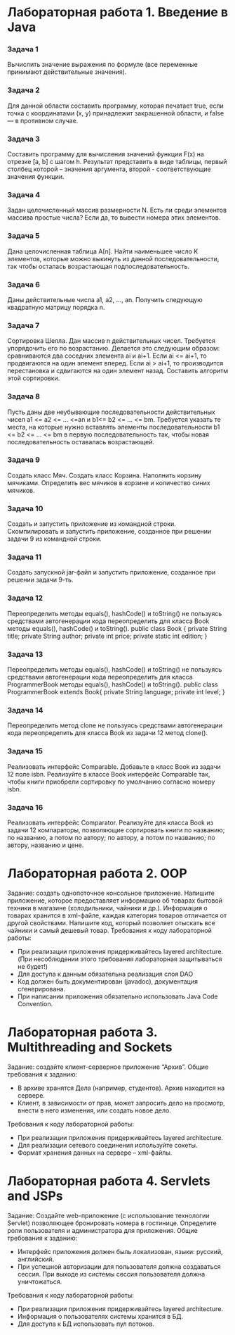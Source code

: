 # Лабораторная работа 1. Введение в Java
### Задача 1
Вычислить значение выражения по формуле (все переменные принимают действительные значения).
### Задача 2
Для данной области составить программу, которая печатает true, если точка с координатами (х, у) принадлежит закрашенной области, и false — в противном случае.
### Задача 3
Составить программу для вычисления значений функции F(x) на отрезке [а, b] с шагом h. Результат представить в виде таблицы, первый столбец которой – значения аргумента, второй - соответствующие значения функции.
### Задача 4
Задан целочисленный массив размерности N. Есть ли среди элементов массива простые числа? Если да, то вывести номера этих элементов.
### Задача 5
Дана целочисленная таблица А[n]. Найти наименьшее число K элементов, которые можно выкинуть из данной последовательности, так чтобы осталась возрастающая подпоследовательность.
### Задача 6
Даны действительные числа a1, a2, …, an. Получить следующую квадратную матрицу порядка n.
### Задача 7
Сортировка Шелла. Дан массив n действительных чисел. Требуется упорядочить его по возрастанию. Делается это следующим образом: сравниваются два соседних элемента ai и ai+1. Если ai <= ai+1, то продвигаются на один элемент вперед. Если ai > ai+1, то производится перестановка и сдвигаются на один элемент назад. Составить алгоритм этой сортировки.
### Задача 8
Пусть даны две неубывающие последовательности действительных чисел a1 <= a2 <= … <=an и b1<= b2 <= … <= bm. Требуется указать те места, на которые нужно вставлять элементы последовательности b1 <= b2 <= … <= bm в первую последовательность так, чтобы новая последовательность оставалась возрастающей.
### Задача 9
Создать класс Мяч. Создать класс Корзина. Наполнить корзину мячиками. Определить вес мячиков в корзине и количество синих мячиков.
### Задача 10
Создать и запустить приложение из командной строки. Скомпилировать и запустить приложение, созданное при решении задачи 9 из командной строки.
### Задача 11
Создать запускной jar-файл и запустить приложение, созданное при решении задачи 9-ть.
### Задача 12
Переопределить методы equals(), hashCode() и toString() не пользуясь средствами автогенерации кода переопределить для класса Book методы equals(), hashCode() и toString().
public class Book {
  private String title;
  private String author;
  private int price;
  private static int edition;
}
### Задача 13
Переопределить методы equals(), hashCode() и toString() не пользуясь средствами автогенерации кода переопределить для класса ProgrammerBook методы equals(), hashCode() и toString().
public class ProgrammerBook extends Book{
  private String language;
  private int level;
}
### Задача 14
Переопределить метод clone не пользуясь средствами автогенерации кода переопределить для класса Book из задачи 12 метод clone().
### Задача 15
Реализовать интерфейс Comparable. Добавьте в класс Book из задачи 12 поле isbn. Реализуйте в классе Book интерфейс Comparable так, чтобы книги приобрели сортировку по умолчанию согласно номеру isbn.
### Задача 16
Реализовать интерфейс Comparator. Реализуйте для класса Book из задачи 12 компараторы, позволяющие сортировать книги по названию; по названию, а потом по автору; по автору, а потом по названию; по автору, названию и цене.

# Лабораторная работа 2. OOP
Задание: создать однопоточное консольное приложение. Напишите приложение, которое предоставляет информацию об товарах бытовой техники в магазине (холодильники, чайники и др.). Информация о товарах хранится в xml-файле, каждая категория товаров отличается от другой свойствами. Напишите код, который позволяет отыскать все чайники и самый дешевый товар.
Требования к коду лабораторной работы:
+ При реализации приложения придерживайтесь layered architecture. (При
несоблюдении этого требования лабораторная защитываться не будет!)
+ Для доступа к данным обязательна реализация слоя DAO
+ Код должен быть документирован (javadoc), документация сгенерирована.
+ При написании приложения обязательно использовать Java Code Convention.

# Лабораторная работа 3. Multithreading and Sockets
Задание: создайте клиент-серверное приложение “Архив”.
Общие требования к заданию:
+ В архиве хранятся Дела (например, студентов). Архив находится на сервере.
+ Клиент, в зависимости от прав, может запросить дело на просмотр, внести в
него изменения, или создать новое дело.

Требования к коду лабораторной работы:
+ При реализации приложения придерживайтесь layered architecture.
+ Для реализации сетевого соединения используйте сокеты.
+ Формат хранения данных на сервере – xml-файлы.
# Лабораторная работа 4. Servlets and JSPs
Задание: Создайте web-приложение (с использование технологии Servlet) позволяющее бронировать номера в гостинице. Определите роли пользователя и администратора для приложения.
Общие требования к заданию:
+ Интерфейс приложения должен быль локализован, языки: русский, английский.
+ При успешной авторизации для пользователя должна создаваться сессия. При выходе из системы сессия пользователя должна уничтожаться.

Требования к коду лабораторной работы:
+ При реализации приложения придерживайтесь layered architecture.
+ Информация о пользователях системы хранится в БД.
+ Для доступа к БД использовать пул потоков.

